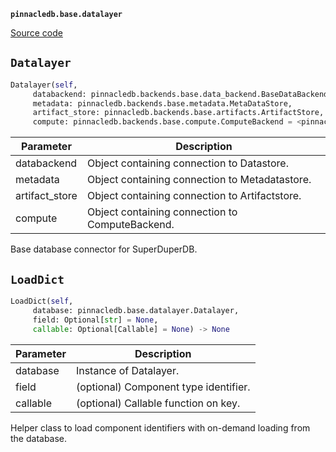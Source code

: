 **`pinnacledb.base.datalayer`** 

[Source code](https://github.com/SuperDuperDB/pinnacledb/blob/main/pinnacledb/base/datalayer.py)

## `Datalayer` 

```python
Datalayer(self,
     databackend: pinnacledb.backends.base.data_backend.BaseDataBackend,
     metadata: pinnacledb.backends.base.metadata.MetaDataStore,
     artifact_store: pinnacledb.backends.base.artifacts.ArtifactStore,
     compute: pinnacledb.backends.base.compute.ComputeBackend = <pinnacledb.backends.local.compute.LocalComputeBackend object at 0x1459d8790>)
```
| Parameter | Description |
|-----------|-------------|
| databackend | Object containing connection to Datastore. |
| metadata | Object containing connection to Metadatastore. |
| artifact_store | Object containing connection to Artifactstore. |
| compute | Object containing connection to ComputeBackend. |

Base database connector for SuperDuperDB.

## `LoadDict` 

```python
LoadDict(self,
     database: pinnacledb.base.datalayer.Datalayer,
     field: Optional[str] = None,
     callable: Optional[Callable] = None) -> None
```
| Parameter | Description |
|-----------|-------------|
| database | Instance of Datalayer. |
| field | (optional) Component type identifier. |
| callable | (optional) Callable function on key. |

Helper class to load component identifiers with on-demand loading from the database.

